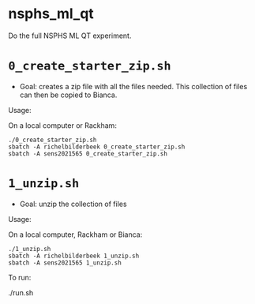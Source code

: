 # nsphs_ml_qt

Do the full NSPHS ML QT experiment.

# `0_create_starter_zip.sh`

 * Goal: creates a zip file with all the files needed.
   This collection of files can then be copied to Bianca.

Usage:

On a local computer or Rackham:

```
./0_create_starter_zip.sh
sbatch -A richelbilderbeek 0_create_starter_zip.sh
sbatch -A sens2021565 0_create_starter_zip.sh
```

# `1_unzip.sh`

 * Goal: unzip the collection of files

Usage:

On a local computer, Rackham or Bianca:

```
./1_unzip.sh
sbatch -A richelbilderbeek 1_unzip.sh
sbatch -A sens2021565 1_unzip.sh
```


To run:

./run.sh


